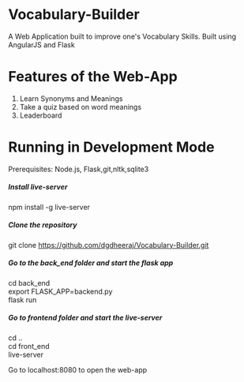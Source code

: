 # Vocabulary-Builder
A Web Application built to improve one's Vocabulary Skills.
Built using AngularJS and Flask

# Features of the Web-App
1. Learn Synonyms and Meanings
2. Take a quiz based on word meanings
3. Leaderboard

# Running in Development Mode

Prerequisites: Node.js, Flask,git,nltk,sqlite3

##### Install live-server<br>
npm install -g live-server

##### Clone the repository<br>
git clone https://github.com/dgdheeraj/Vocabulary-Builder.git

##### Go to the back_end folder and start the flask app <br>
cd back_end<br>
export FLASK_APP=backend.py<br>
flask run<br>

##### Go to frontend folder and start the live-server<br>
cd ..<br>
cd front_end<br>
live-server<br>

Go to localhost:8080 to open the web-app

